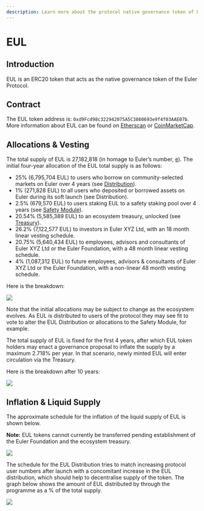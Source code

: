 ```yaml
---
description: Learn more about the protocol native governance token of Euler
---
```


# EUL

## Introduction&#x20;

EUL is an ERC20 token that acts as the native governance token of the Euler Protocol. &#x20;

## Contract

The EUL token address is: `0xd9Fcd98c322942075A5C3860693e9f4f03AAE07b`. More information about EUL can be found on [Etherscan](https://etherscan.io/token/0xd9fcd98c322942075a5c3860693e9f4f03aae07b) or [CoinMarketCap](https://coinmarketcap.com/currencies/euler-finance/).&#x20;

## Allocations & Vesting

The total supply of EUL is 27,182,818 (in homage to Euler’s number, [e](https://en.wikipedia.org/wiki/E\_\(mathematical\_constant\))). The initial four-year allocation of the EUL total supply is as follows:

* 25% (6,795,704 EUL) to users who borrow on community-selected markets on Euler over 4 years (see [Distribution](distribution.md)).&#x20;
* 1% (271,828 EUL) to all users who deposited or borrowed assets on Euler during its soft launch (see Distribution).
* 2.5% (679,570 EUL) to users staking EUL to a safety staking pool over 4 years (see [Safety Module](../../security/vault.md)).&#x20;
* 20.54% (5,585,389 EUL) to an ecosystem treasury, unlocked (see [Treasury](../treasury.md)).&#x20;
* 26.2% (7,122,577 EUL) to investors in Euler XYZ Ltd, with an 18 month linear vesting schedule.&#x20;
* 20.75% (5,640,434 EUL) to employees, advisors and consultants of Euler XYZ Ltd or the Euler Foundation, with a 48 month linear vesting schedule.&#x20;
* 4% (1,087,312 EUL) to future employees, advisors & consultants of Euler XYZ Ltd or the Euler Foundation, with a non-linear 48 month vesting schedule.

Here is the breakdown:

![](<../../.gitbook/assets/Graphs random-v2\_Allocation color.png>)

Note that the initial allocations may be subject to change as the ecosystem evolves. As EUL is distributed to users of the protocol they may see fit to vote to alter the EUL Distribution or allocations to the Safety Module, for example.&#x20;

The total supply of EUL is fixed for the first 4 years, after which EUL token holders may enact a governance proposal to inflate the supply by a maximum 2.718% per year. In that scenario, newly minted EUL will enter circulation via the Treasury.&#x20;

Here is the breakdown after 10 years:

![](<../../.gitbook/assets/Graphs random-v4\_Allocation 10years.png>)

## Inflation & Liquid Supply

The approximate schedule for the inflation of the liquid supply of EUL is shown below.

**Note:** EUL tokens cannot currently be transferred pending establishment of the Euler Foundation and the ecosystem treasury.

![](<../../.gitbook/assets/Graphs random-v2\_Liquid Supply As % of Total Initial Issuance color.png>)

The schedule for the EUL Distribution tries to match increasing protocol user numbers after launch with a concomitant increase in the EUL distribution, which should help to decentralise supply of the token. The graph below shows the amount of EUL distributed by through the programme as a % of the total supply.&#x20;

![](<../../.gitbook/assets/Graphs random-v2\_EUL Distribution Schedule.png>)

##
